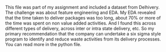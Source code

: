 This file was part of my assignment and included a dataset from Delhivery. 
The challenge was about feature engineering and EDA.
My EDA revealed that the time taken to deliver packages was too long, about 70% or more of the time was spent on non value added activities.
And I found this across different types of delivery, across inter or intra state delivery, etc.
So my primary recommendation that the company can undertake a six sigma style program to identify and reduce waste activities from its delivery processes.
You can read more in the python file.
